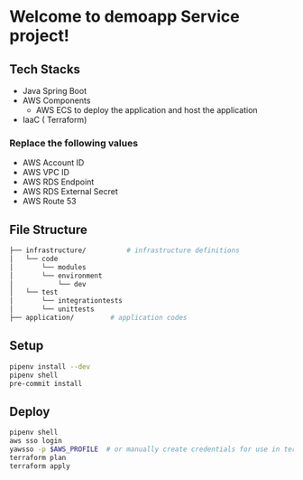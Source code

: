 # Welcome to demoapp Service project!


## Tech Stacks

- Java Spring Boot
- AWS Components
  - AWS ECS to deploy the application and host the application
- IaaC ( Terraform)

### Replace the following values

- AWS Account ID
- AWS VPC ID
- AWS RDS Endpoint
- AWS RDS External Secret
- AWS Route 53


## File Structure

```bash
├── infrastructure/          # infrastructure definitions
│   └── code 
│       └── modules    
│       └── environment    
│           └── dev    
│   └── test 
│       └── integrationtests 
│       └── unittests 
├── application/         # application codes
```

## Setup

```bash
pipenv install --dev
pipenv shell
pre-commit install
```

## Deploy

```bash
pipenv shell
aws sso login
yawsso -p $AWS_PROFILE  # or manually create credentials for use in terraform
terraform plan
terraform apply

```
